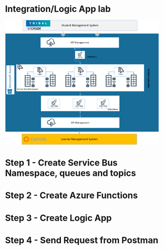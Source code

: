 # Integration/Logic App lab 

![Logic App](/exercisefiles/images/Drawing1.png)
# Step 1 - Create Service Bus Namespace, queues and topics

# Step 2 - Create Azure Functions

# Step 3 - Create Logic App

# Step 4 - Send Request from Postman
